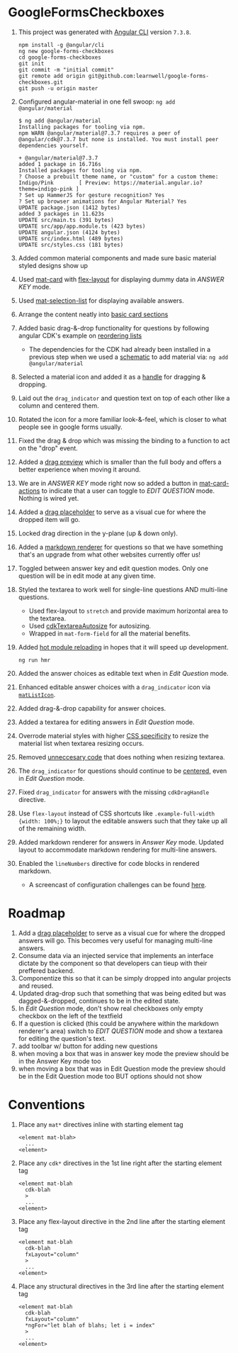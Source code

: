 # GoogleFormsCheckboxes

1. This project was generated with [Angular CLI](https://github.com/angular/angular-cli) version `7.3.8`.

    ```
    npm install -g @angular/cli
    ng new google-forms-checkboxes
    cd google-forms-checkboxes
    git init
    git commit -m "initial commit"
    git remote add origin git@github.com:learnwell/google-forms-checkboxes.git
    git push -u origin master
    ```
1. Configured angular-material in one fell swoop: `ng add @angular/material`

    ```
    $ ng add @angular/material
    Installing packages for tooling via npm.
    npm WARN @angular/material@7.3.7 requires a peer of @angular/cdk@7.3.7 but none is installed. You must install peer dependencies yourself.

    + @angular/material@7.3.7
    added 1 package in 16.716s
    Installed packages for tooling via npm.
    ? Choose a prebuilt theme name, or "custom" for a custom theme: Indigo/Pink        [ Preview: https://material.angular.io?theme=indigo-pink ]
    ? Set up HammerJS for gesture recognition? Yes
    ? Set up browser animations for Angular Material? Yes
    UPDATE package.json (1412 bytes)
    added 3 packages in 11.623s
    UPDATE src/main.ts (391 bytes)
    UPDATE src/app/app.module.ts (423 bytes)
    UPDATE angular.json (4124 bytes)
    UPDATE src/index.html (489 bytes)
    UPDATE src/styles.css (181 bytes)
    ```
1. Added common material components and made sure basic material styled designs show up
1. Used [mat-card](https://material.angular.io/components/card/overview) with [flex-layout](https://github.com/angular/flex-layout) for displaying dummy data in *ANSWER KEY* mode.
1. Used [mat-selection-list](https://material.angular.io/components/list/overview#selection-lists) for displaying available answers.
1. Arrange the content neatly into [basic card sections](https://material.angular.io/components/card/overview#basic-card-sections)
1. Added basic drag-&-drop functionality for questions by following angular CDK's example on [reordering lists](https://material.angular.io/cdk/drag-drop/overview#reordering-lists)
    * The dependencies for the CDK had already been installed in a previous step when we used a [schematic](https://material.angular.io/guide/schematics) to add material via: `ng add @angular/material`
1. Selected a material icon and added it as a [handle](https://material.angular.io/cdk/drag-drop/overview#customizing-the-drag-area-using-a-handle) for dragging & dropping.
1. Laid out the `drag_indicator` and question text on top of each other like a column and centered them.
1. Rotated the icon for a more familiar look-&-feel, which is closer to what people see in google forms usually.
1. Fixed the drag & drop which was missing the binding to a function to act on the "drop" event.
1. Added a [drag preview](https://material.angular.io/cdk/drag-drop/overview#customizing-the-drag-preview) which is smaller than the full body and offers a better experience when moving it around.
1. We are in *ANSWER KEY* mode right now so added a button in [mat-card-actions](https://material.angular.io/components/card/overview#basic-card-sections) to indicate that a user can toggle to *EDIT QUESTION* mode. Nothing is wired yet.
1. Added a [drag placeholder](https://material.angular.io/cdk/drag-drop/overview#customizing-the-drag-placeholder) to serve as a visual cue for where the dropped item will go.
1. Locked drag direction in the y-plane (up & down only).
1. Added a [markdown renderer](https://github.com/jfcere/ngx-markdown#ngx-markdown) for questions so that we have something that's an upgrade from what other websites currently offer us!
1. Toggled between answer key and edit question modes. Only one question will be in edit mode at any given time.
1. Styled the textarea to work well for single-line questions AND multi-line questions.
    * Used flex-layout to `stretch` and provide maximum horizontal area to the textarea.
    * Used [cdkTextareaAutosize](https://material.angular.io/cdk/text-field/overview) for autosizing.
    * Wrapped in `mat-form-field` for all the material benefits.
1. Added [hot module reloading](https://github.com/angular/angular-cli/wiki/stories-configure-hmr) in hopes that it will speed up development.

    ```
    ng run hmr
    ```
1. Added the answer choices as editable text when in *Edit Question* mode.
1. Enhanced editable answer choices with a `drag_indicator` icon via [`matListIcon`](https://material.angular.io/components/list/overview#lists-with-icons).
1. Added drag-&-drop capability for answer choices.
1. Added a textarea for editing answers in *Edit Question* mode.
1. Overrode material styles with higher [CSS specificity](https://github.com/angular/material2/issues/8707#issuecomment-348654115) to resize the material list when textarea resizing occurs.
1. Removed [unneccesary code](https://github.com/angular/material2/issues/15813) that does nothing when resizing textarea.
1. The `drag_indicator` for questions should continue to be [centered](https://github.com/angular/flex-layout/wiki/fxFlexAlign-API), even in *Edit Question* mode.
1. Fixed `drag_indicator` for answers with the missing `cdkDragHandle` directive.
1. Use `flex-layout` instead of CSS shortcuts like `.example-full-width {width: 100%;}` to layout the editable answers such that they take up all of the remaining width.
1. Added markdown renderer for answers in *Answer Key* mode. Updated layout to accommodate markdown rendering for multi-line answers.
1. Enabled the `lineNumbers` directive for code blocks in rendered markdown.
    * A screencast of configuration challenges can be found [here](https://youtu.be/Ou4hVM6FXbY).

# Roadmap
1. Add a [drag placeholder](https://material.angular.io/cdk/drag-drop/overview#customizing-the-drag-placeholder) to serve as a visual cue for where the dropped answers will go. This becomes very useful for managing multi-line answers.
1. Consume data via an injected service that implements an interface dictate by the component so that developers can tieup with their preffered backend.
1. Componentize this so that it can be simply dropped into angular projects and reused. 
1. Updated drag-drop such that something that was being edited but was dagged-&-dropped, continues to be in the edited state.
1. In *Edit Question* mode, don't show real checkboxes only empty checkbox on the left of the textfield
1. If a question is clicked (this could be anywhere within the markdown renderer's area) switch to *EDIT QUESTION* mode and show a textarea for editing the question's text.
1. add toolbar w/ button for adding new questions
1. when moving a box that was in answer key mode the preview should be in the Answer Key mode too
1. when moving a box that was in Edit Question mode the preview should be in the Edit Question mode too BUT options should not show

# Conventions

1. Place any `mat*` directives inline with starting element tag

    ```
    <element mat-blah>
      ...
    <element>
    ```
1. Place any `cdk*` directives in the 1st line right after the starting element tag

    ```
    <element mat-blah
      cdk-blah
      >
      ...
    <element>
    ```
1. Place any flex-layout directive in the 2nd line after the starting element tag
    ```
    <element mat-blah
      cdk-blah
      fxLayout="column"
      >
      ...
    <element>
    ```
1. Place any structural directives in the 3rd line after the starting element tag
    ```
    <element mat-blah
      cdk-blah
      fxLayout="column"
      *ngFor="let blah of blahs; let i = index"
      >
      ...
    <element>
    ```
